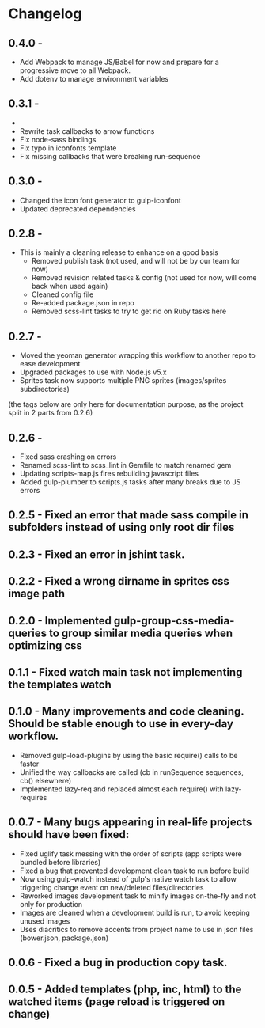 # Changelog 
## 0.4.0 -  
  * Add Webpack to manage JS/Babel for now and prepare for a progressive move to all Webpack.
  * Add dotenv to manage environment variables
## 0.3.1 -  
  * 
  * Rewrite task callbacks to arrow functions  
  * Fix node-sass bindings  
  * Fix typo in iconfonts template  
  * Fix missing callbacks that were breaking run-sequence  
## 0.3.0 - 
  * Changed the icon font generator to gulp-iconfont  
  * Updated deprecated dependencies  
## 0.2.8 -
  * This is mainly a cleaning release to enhance on a good basis 
    * Removed publish task (not used, and will not be by our team for now)
    * Removed revision related tasks & config (not used for now, will come back when used again)
    * Cleaned config file
    * Re-added package.json in repo
    * Removed scss-lint tasks to try to get rid on Ruby tasks here
## 0.2.7 - 
  * Moved the yeoman generator wrapping this workflow to another repo to ease development  
  * Upgraded packages to use with Node.js v5.x
  * Sprites task now supports multiple PNG sprites (images/sprites subdirectories)  

(the tags below are only here for documentation purpose, as the project split in 2 parts from 0.2.6)  

## 0.2.6 -
  * Fixed sass crashing on errors  
  * Renamed scss-lint to scss_lint in Gemfile to match renamed gem  
  * Updating scripts-map.js fires rebuilding javascript files
  * Added gulp-plumber to scripts.js tasks after many breaks due to JS errors

## 0.2.5 - Fixed an error that made sass compile in subfolders instead of using only root dir files  

## 0.2.3 - Fixed an error in jshint task.  

## 0.2.2 - Fixed a wrong dirname in sprites css image path  

## 0.2.0 - Implemented gulp-group-css-media-queries to group similar media queries when optimizing css    

## 0.1.1 - Fixed watch main task not implementing the templates watch    

## 0.1.0 - Many improvements and code cleaning. Should be stable enough to use in every-day workflow.  
  * Removed gulp-load-plugins by using the basic require() calls to be faster  
  * Unified the way callbacks are called (cb in runSequence sequences, cb() elsewhere)  
  * Implemented lazy-req and replaced almost each require() with lazy-requires  

## 0.0.7 - Many bugs appearing in real-life projects should have been fixed:  
  * Fixed uglify task messing with the order of scripts (app scripts were bundled before libraries)  
  * Fixed a bug that prevented development clean task to run before build  
  * Now using gulp-watch instead of gulp's native watch task to allow triggering change event on new/deleted files/directories  
  * Reworked images development task to minify images on-the-fly and not only for production  
  * Images are cleaned when a development build is run, to avoid keeping unused images
  * Uses diacritics to remove accents from project name to use in json files (bower.json, package.json)

## 0.0.6 - Fixed a bug in production copy task.  

## 0.0.5 - Added templates (php, inc, html) to the watched items (page reload is triggered on change)  
